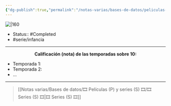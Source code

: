 ```yaml
---
{"dg-publish":true,"permalink":"/notas-varias/bases-de-datos/peliculas-p-y-series-s/s-digimon-digital-monsters/"}
---
```



![|160](https://m.media-amazon.com/images/M/MV5BNGJhOGJmZGItNjQwZS00MzQ5LTg0MDMtYTc3YzAwMDc4YjFmL2ltYWdlL2ltYWdlXkEyXkFqcGdeQXVyMzM4MjM0Nzg@._V1_SX300.jpg)

- Status:: #Completed 
- #serie/infancia 

---

**<center>Calificación (nota) de las temporadas sobre 10:</center>**

- Temporada 1: 
- Temporada 2: 
- ...

---

> [[Notas varias/Bases de datos/🎞️ Películas (P) y series (S) 🎞️/🎞️ Series (S) 🎞️\|🎞️ Series (S) 🎞️]]